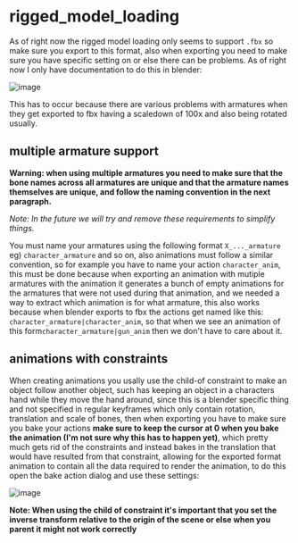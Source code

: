 # rigged_model_loading

As of right now the rigged model loading only seems to support `.fbx` so make sure you export to this format, also when exporting you need to make sure you have specific setting on or else there can be problems. As of right now I only have documentation to do this in blender: 

![image](https://github.com/user-attachments/assets/3b2a745d-437b-46e5-8f8a-90ac8d9cb0f4)

This has to occur because there are various problems with armatures when they get exported to fbx having a scaledown of 100x and also being rotated usually.

## multiple armature support

**Warning: when using multiple armatures you need to make sure that the bone names across all armatures are unique and that the armature names themselves are unique, and follow the naming convention in the next paragraph.**

*Note: In the future we will try and remove these requirements to simplify things.*

You must name your armatures using the following format `X_..._armature` eg) `character_armature` and so on, also animations must follow a similar convention, so for example you have to name your action `character_anim`, this must be done because when exporting an animation with mutiple armatures with the animation it generates a bunch of empty animations for the armatures that were not used during that animation, and we needed a way to extract which animation is for what armature, this also works because when blender exports to fbx the actions get named like this: `character_armature|character_anim`, so that when we see an animation of this form`character_armature|gun_anim` then we don't have to care about it.

## animations with constraints

When creating animations you usally use the child-of constraint to make an object follow another object, such has keeping an object in a characters hand while they move the hand around, since this is a blender specific thing and not specified in regular keyframes which only contain rotation, translation and scale of bones, then when exporting you have to make sure you bake your actions <b>make sure to keep the cursor at 0 when you bake the animation (I'm not sure why this has to happen yet)</b>, which pretty much gets rid of the constraints and instead bakes in the translation that would have resulted from that constraint, allowing for the exported format animation to contain all the data required to render the animation, to do this open the bake action dialog and use these settings: 

![image](https://github.com/user-attachments/assets/68de5be2-245a-4d10-86e8-c21645cafc8d)

**Note: When using the child of constraint it's important that you set the inverse transform relative to the origin of the scene or else when you parent it might not work correctly**

